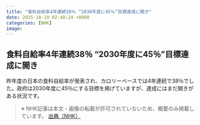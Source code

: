 ```yaml
---
title: "食料自給率4年連続38％ “2030年度に45％”目標達成に開き"
date: 2025-10-10 02:40:24 +0900
categories: [NHK]
image: 
---
```

## 食料自給率4年連続38％ “2030年度に45％”目標達成に開き

昨年度の日本の食料自給率が発表され、カロリーベースでは4年連続で38％でした。政府は2030年度に45％にする目標を掲げていますが、達成にはまだ開きがある状況です。

> ※ NHK記事は本文・画像の転載が許可されていないため、概要のみ掲載しています。
[出典（NHK）](http://www3.nhk.or.jp/news/html/20251010/k10014946331000.html)
